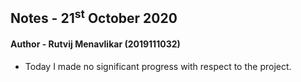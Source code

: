 ## Notes - 21<sup>st</sup> October 2020

#### Author - Rutvij Menavlikar (2019111032)

- Today I made no significant progress with respect to the project.